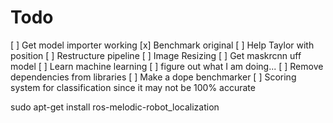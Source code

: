 # Todo

[ ] Get model importer working
[x] Benchmark original
[ ] Help Taylor with position
[ ] Restructure pipeline
[ ] Image Resizing
[ ] Get maskrcnn uff model
[ ] Learn machine learning
[ ] figure out what I am doing...
[ ] Remove dependencies from libraries
[ ] Make a dope benchmarker
[ ] Scoring system for classification since it may not be 100% accurate

sudo apt-get install ros-melodic-robot_localization
